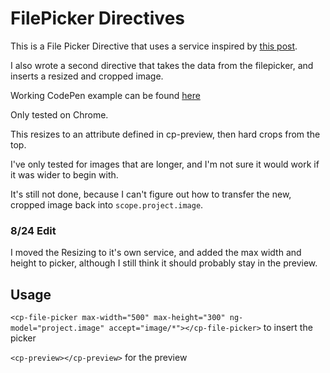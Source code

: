 # FilePicker Directives

This is a File Picker Directive that uses a service inspired by [this post](http://odetocode.com/blogs/scott/archive/2013/07/03/building-a-filereader-service-for-angularjs-the-service.aspx).

I also wrote a second directive that takes the data from the filepicker, and inserts a resized and cropped image. 

Working CodePen example can be found [here](http://codepen.io/ChrisPlz/pen/eNwwvN)

Only tested on Chrome.

This resizes to an attribute defined in cp-preview, then hard crops from the top.

I've only tested for images that are longer, and I'm not sure it would work if it was wider to begin with.

It's still not done, because I can't figure out how to transfer the new, cropped image back into `scope.project.image`.

### 8/24 Edit

I moved the Resizing to it's own service, and added the max width and height to picker, although I still think it should probably stay in the preview.

## Usage

`<cp-file-picker max-width="500" max-height="300" ng-model="project.image" accept="image/*"></cp-file-picker>` to insert the picker

`<cp-preview></cp-preview>` for the preview